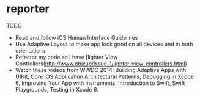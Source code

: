 # reporter

TODO
* Read and follow iOS Human Interface Guidelines
* Use Adaptive Layout to make app look good on all devices and in both orientations 
* Refactor my code so I have [lighter View Controllers(http://www.objc.io/issue-1/lighter-view-controllers.html)
* Watch these videos from WWDC 2014: Building Adaptive Apps with UIKit, Core iOS Application Architectural Patterns, Debugging in Xcode 6, Improving Your App with Instruments, Introduction to Swift, Swift Playgrounds, Testing in Xcode 6. 
